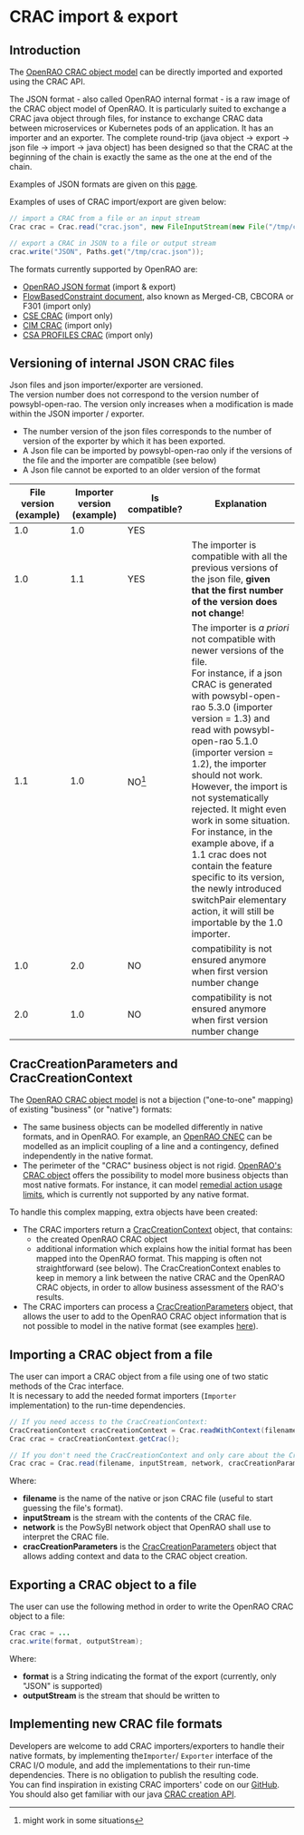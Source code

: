 # CRAC import & export

## Introduction

The [OpenRAO CRAC object model](json) can be directly imported and exported using the CRAC API.  

The JSON format - also called OpenRAO internal format - is a raw image of the CRAC object model of OpenRAO. It is 
particularly suited to exchange a CRAC java object through files, for instance to exchange CRAC data between 
microservices or Kubernetes pods of an application. It has an importer and an exporter. The complete round-trip 
(java object → export → json file → import → java object) has been designed so that the CRAC at the 
beginning of the chain is exactly the same as the one at the end of the chain.  

Examples of JSON formats are given on this [page](json).  

Examples of uses of CRAC import/export are given below:  

~~~java
// import a CRAC from a file or an input stream
Crac crac = Crac.read("crac.json", new FileInputStream(new File("/tmp/crac.json")), network, new CracCreationParameters());

// export a CRAC in JSON to a file or output stream
crac.write("JSON", Paths.get("/tmp/crac.json"));
~~~

The formats currently supported by OpenRAO are:
- [OpenRAO JSON format](json) (import & export)
- [FlowBasedConstraint document](fbconstraint), also known as Merged-CB, CBCORA or F301 (import only)
- [CSE CRAC](cse) (import only)
- [CIM CRAC](cim) (import only)
- [CSA PROFILES CRAC](csa) (import only)

## Versioning of internal JSON CRAC files
Json files and json importer/exporter are versioned.  
The version number does not correspond to the version number of powsybl-open-rao. The version only increases when a 
modification is made within the JSON importer / exporter.  
- The number version of the json files corresponds to the number of version of the exporter by which it has been exported.
- A Json file can be imported by powsybl-open-rao only if the versions of the file and the importer are compatible (see below)
- A Json file cannot be exported to an older version of the format  


| File version (example) | Importer version (example) | Is compatible? | Explanation                                                                                                                                                                                                                                                                                                                                                                                                                                                                                                                                                                      |
|------------------------|----------------------------|----------------|----------------------------------------------------------------------------------------------------------------------------------------------------------------------------------------------------------------------------------------------------------------------------------------------------------------------------------------------------------------------------------------------------------------------------------------------------------------------------------------------------------------------------------------------------------------------------------|
| 1.0                    | 1.0                        | YES            |                                                                                                                                                                                                                                                                                                                                                                                                                                                                                                                                                                                  |
| 1.0                    | 1.1                        | YES            | The importer is compatible with all the previous versions of the json file, **given that the first number of the version does not change**!                                                                                                                                                                                                                                                                                                                                                                                                                                      |
| 1.1                    | 1.0                        | NO[^1]         | The importer is *a priori* not compatible with newer versions of the file.  <br> For instance, if a json CRAC is generated with powsybl-open-rao 5.3.0 (importer version = 1.3) and read with powsybl-open-rao 5.1.0 (importer version = 1.2), the importer should not work. <br> However, the import is not systematically rejected. It might even work in some situation. <br> For instance, in the example above, if a 1.1 crac does not contain the feature specific to its version, the newly introduced switchPair elementary action, it will still be importable by the 1.0 importer. |
| 1.0                    | 2.0                        | NO             | compatibility is not ensured anymore when first version number change                                                                                                                                                                                                                                                                                                                                                                                                                                                                                                            |
| 2.0                    | 1.0                        | NO             | compatibility is not ensured anymore when first version number change                                                                                                                                                                                                                                                                                                                                                                                                                                                                                                            |

[^1]: might work in some situations

## CracCreationParameters and CracCreationContext

The [OpenRAO CRAC object model](json) is not a bijection ("one-to-one" mapping) of existing "business" (or "native") formats:  
- The same business objects can be modelled differently in native formats, and in OpenRAO. For example, an [OpenRAO CNEC](json#cnecs) 
  can be modelled as an implicit coupling of a line and a contingency, defined independently in the native format.
- The perimeter of the "CRAC" business object is not rigid. [OpenRAO's CRAC object](json) offers the possibility to model 
  more business objects than most native formats. For instance, it can model [remedial action usage limits](json#ras-usage-limitations), 
  which is currently not supported by any native format.

To handle this complex mapping, extra objects have been created:  
- The CRAC importers return a [CracCreationContext](creation-context) object, that contains:
    - the created OpenRAO CRAC object
    - additional information which explains how the initial format has been mapped into the OpenRAO format. This 
      mapping is often not straightforward (see below). The CracCreationContext enables to keep in memory a link 
      between the native CRAC and the OpenRAO CRAC objects, in order to allow business assessment of the RAO's results.
- The CRAC importers can process a [CracCreationParameters](creation-parameters) object, that allows the user to add to 
  the OpenRAO CRAC object information that is not possible to model in the native format (see examples [here](creation-parameters.md)).

## Importing a CRAC object from a file
The user can import a CRAC object from a file using one of two static methods of the Crac interface.  
It is necessary to add the needed format importers (`Importer` implementation) to the run-time dependencies.

~~~java
// If you need access to the CracCreationContext:
CracCreationContext cracCreationContext = Crac.readWithContext(filename, inputStream, network, cracCreationParameters);
Crac crac = cracCreationContext.getCrac();

// If you don't need the CracCreationContext and only care about the Crac:
Crac crac = Crac.read(filename, inputStream, network, cracCreationParameters)
~~~
Where:
- **filename** is the name of the native or json CRAC file (useful to start guessing the file's format).
- **inputStream** is the stream with the contents of the CRAC file.
- **network** is the PowSyBl network object that OpenRAO shall use to interpret the CRAC file.
- **cracCreationParameters** is the [CracCreationParameters](creation-parameters.md) object that allows adding context 
  and data to the CRAC object creation.

## Exporting a CRAC object to a file
The user can use the following method in order to write the OpenRAO CRAC object to a file:

~~~java
Crac crac = ...
crac.write(format, outputStream);
~~~
Where:
- **format** is a String indicating the format of the export (currently, only "JSON" is supported)
- **outputStream** is the stream that should be written to

## Implementing new CRAC file formats
Developers are welcome to add CRAC importers/exporters to handle their native formats, by implementing the`Importer`/
`Exporter` interface of the CRAC I/O module, and add the implementations to their run-time dependencies.
There is no obligation to publish the resulting code.  
You can find inspiration in existing CRAC importers' code on our [GitHub](https://github.com/powsybl/powsybl-open-rao).  
You should also get familiar with our java [CRAC creation API](json).  
